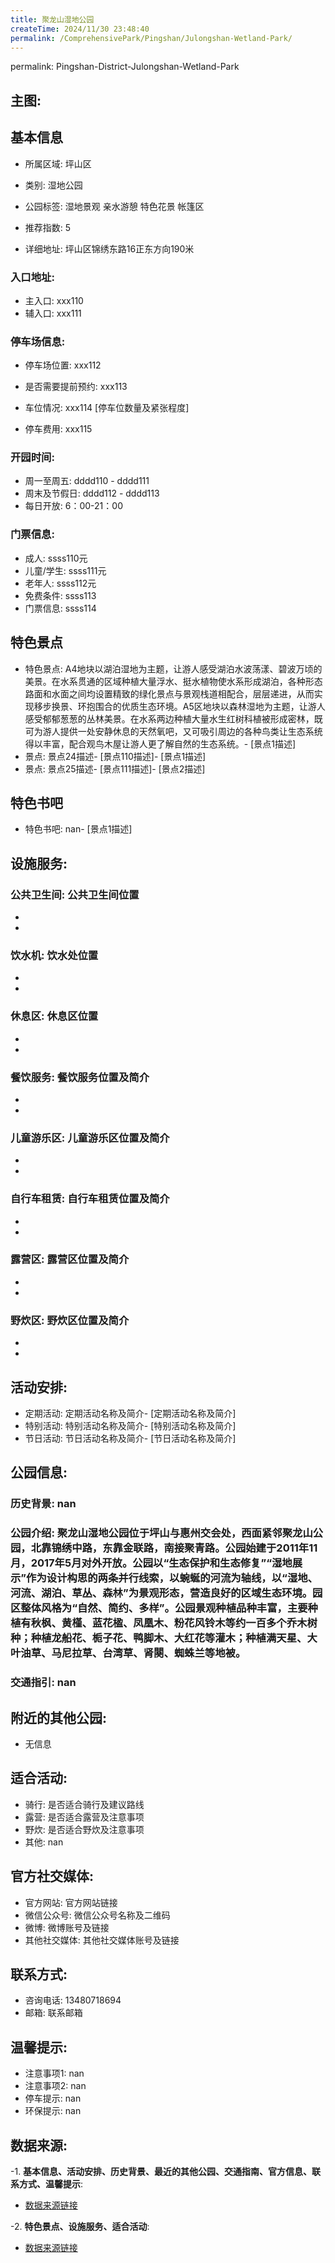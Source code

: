 ```yaml
---
title: 聚龙山湿地公园
createTime: 2024/11/30 23:48:40
permalink: /ComprehensivePark/Pingshan/Julongshan-Wetland-Park/
---
```

permalink: Pingshan-District-Julongshan-Wetland-Park
<!-- ## 游玩路径: -->

## 主图:

<ImageCard
image="https://cgj.sz.gov.cn/img/4/4005/4005867/10775015.png"
title= "聚龙山湿地公园"
description= "聚龙山湿地公园位于坪山与惠州交会处，西面紧邻聚龙山公园，北靠锦绣中路，东靠金联路，南接聚青路。公园始建于2011年11月，2017年5月对外开放。公园以“生态保"
date="2024/11/30"
href="/"
author="深圳公园"
/>

## 基本信息

- 所属区域: 坪山区

- 类别: 湿地公园

- 公园标签: 湿地景观 亲水游憩 特色花景 帐篷区

- 推荐指数: 5

- 详细地址: 坪山区锦绣东路16正东方向190米

### 入口地址:
- 主入口: xxx110
- 辅入口: xxx111
### 停车场信息:
- 停车场位置: xxx112

- 是否需要提前预约: xxx113

- 车位情况: xxx114 [停车位数量及紧张程度]

- 停车费用: xxx115

### 开园时间:
- 周一至周五: dddd110 - dddd111
- 周末及节假日: dddd112 - dddd113
- 每日开放: 6：00-21：00

### 门票信息:
- 成人: ssss110元
- 儿童/学生: ssss111元
- 老年人: ssss112元
- 免费条件: ssss113
- 门票信息: ssss114
## 特色景点
- 特色景点: A4地块以湖泊湿地为主题，让游人感受湖泊水波荡漾、碧波万顷的美景。在水系贯通的区域种植大量浮水、挺水植物使水系形成湖泊，各种形态路面和水面之间均设置精致的绿化景点与景观栈道相配合，层层递进，从而实现移步换景、环抱围合的优质生态环境。A5区地块以森林湿地为主题，让游人感受郁郁葱葱的丛林美景。在水系两边种植大量水生红树科植被形成密林，既可为游人提供一处安静休息的天然氧吧，又可吸引周边的各种鸟类让生态系统得以丰富，配合观鸟木屋让游人更了解自然的生态系统。- [景点1描述]
- 景点: 景点24描述- [景点110描述]- [景点1描述]
- 景点: 景点25描述- [景点111描述]- [景点2描述]
## 特色书吧
- 特色书吧: nan- [景点1描述]
## 设施服务:
### 公共卫生间: 公共卫生间位置
- 
- 
### 饮水机: 饮水处位置
- 
- 
### 休息区: 休息区位置
- 
- 
### 餐饮服务: 餐饮服务位置及简介
- 
- 
### 儿童游乐区: 儿童游乐区位置及简介
- 
- 
### 自行车租赁: 自行车租赁位置及简介
- 
- 
### 露营区: 露营区位置及简介
- 
- 
### 野炊区: 野炊区位置及简介

- 
- 
## 活动安排:
- 定期活动: 定期活动名称及简介- [定期活动名称及简介]
- 特别活动: 特别活动名称及简介- [特别活动名称及简介]
- 节日活动: 节日活动名称及简介- [节日活动名称及简介]
## 公园信息:
### 历史背景: nan
### 公园介绍: 聚龙山湿地公园位于坪山与惠州交会处，西面紧邻聚龙山公园，北靠锦绣中路，东靠金联路，南接聚青路。公园始建于2011年11月，2017年5月对外开放。公园以“生态保护和生态修复”“湿地展示”作为设计构思的两条并行线索，以蜿蜒的河流为轴线，以“湿地、河流、湖泊、草丛、森林”为景观形态，营造良好的区域生态环境。园区整体风格为“自然、简约、多样”。公园景观种植品种丰富，主要种植有秋枫、黄槿、蓝花楹、凤凰木、粉花风铃木等约一百多个乔木树种；种植龙船花、栀子花、鸭脚木、大红花等灌木；种植满天星、大叶油草、马尼拉草、台湾草、肾闋、蜘蛛兰等地被。
### 交通指引: nan

## 附近的其他公园:
- 无信息

## 适合活动:
- 骑行: 是否适合骑行及建议路线
- 露营: 是否适合露营及注意事项
- 野炊: 是否适合野炊及注意事项
- 其他: nan

## 官方社交媒体:
- 官方网站: 官方网站链接
- 微信公众号: 微信公众号名称及二维码
- 微博: 微博账号及链接
- 其他社交媒体: 其他社交媒体账号及链接

## 联系方式:
- 咨询电话: 13480718694
- 邮箱: 联系邮箱

## 温馨提示:
- 注意事项1: nan
- 注意事项2: nan
- 停车提示: nan
- 环保提示: nan

## 数据来源:
-1. **基本信息、活动安排、历史背景、最近的其他公园、交通指南、官方信息、联系方式、温馨提示**:
- [数据来源链接](https://cgj.sz.gov.cn/xsmh/gysz/csgy/content/post_10775015.html)

-2. **特色景点、设施服务、适合活动**:
- [数据来源链接](https://cgj.sz.gov.cn/xsmh/gysz/csgy/content/post_10775015.html)

